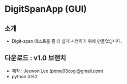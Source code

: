 # DigitSpanApp (GUI)

## 소개
- Digit-span 테스트를 좀 더 쉽게 시행하기 위해 만들었습니다.

## 다운로드 : v1.0 브랜치

- 제작 : Jeewon Lee (pome03cogi@gmail.com)
- python 3.9.2

